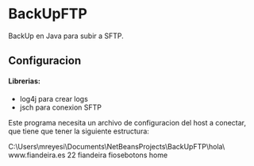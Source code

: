# BackUpFTP
BackUp en Java para subir a SFTP.

## Configuracion

#### Librerias:

- log4j para crear logs
- jsch para conexion SFTP

Este programa necesita un archivo de configuracion del host a conectar, que tiene que tener la siguiente estructura:

<datos>
    <path>C:\Users\mreyesi\Documents\NetBeansProjects\BackUpFTP\hola\</path>
    <ip>www.fiandeira.es</ip>
    <port>22</port>
    <user>fiandeira</user>
    <pass>fiosebotons</pass>
	<pathDestino>home</pathDestino>
</datos>
